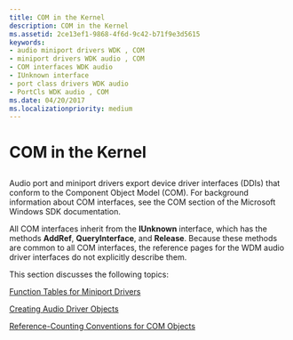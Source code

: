 ```yaml
---
title: COM in the Kernel
description: COM in the Kernel
ms.assetid: 2ce13ef1-9868-4f6d-9c42-b71f9e3d5615
keywords:
- audio miniport drivers WDK , COM
- miniport drivers WDK audio , COM
- COM interfaces WDK audio
- IUnknown interface
- port class drivers WDK audio
- PortCls WDK audio , COM
ms.date: 04/20/2017
ms.localizationpriority: medium
---
```


# COM in the Kernel


## <span id="com_in_the_kernel"></span><span id="COM_IN_THE_KERNEL"></span>


Audio port and miniport drivers export device driver interfaces (DDIs) that conform to the Component Object Model (COM). For background information about COM interfaces, see the COM section of the Microsoft Windows SDK documentation.

All COM interfaces inherit from the **IUnknown** interface, which has the methods **AddRef**, **QueryInterface**, and **Release**. Because these methods are common to all COM interfaces, the reference pages for the WDM audio driver interfaces do not explicitly describe them.

This section discusses the following topics:

[Function Tables for Miniport Drivers](function-tables-for-miniport-drivers.md)

[Creating Audio Driver Objects](creating-audio-driver-objects.md)

[Reference-Counting Conventions for COM Objects](reference-counting-conventions-for-com-objects.md)

 

 




